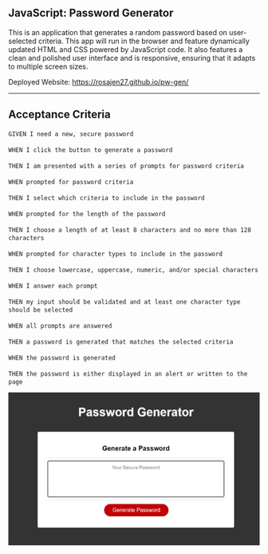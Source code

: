 ## JavaScript: Password Generator

This is an application that generates a random password based on user-selected criteria. This app will run in the browser and feature dynamically updated HTML and CSS powered by JavaScript code. It also features a clean and polished user interface and is responsive, ensuring that it adapts to multiple screen sizes.

Deployed Website: https://rosajen27.github.io/pw-gen/

-----
## Acceptance Criteria
```
GIVEN I need a new, secure password

WHEN I click the button to generate a password

THEN I am presented with a series of prompts for password criteria

WHEN prompted for password criteria

THEN I select which criteria to include in the password

WHEN prompted for the length of the password

THEN I choose a length of at least 8 characters and no more than 128 characters

WHEN prompted for character types to include in the password

THEN I choose lowercase, uppercase, numeric, and/or special characters

WHEN I answer each prompt

THEN my input should be validated and at least one character type should be selected

WHEN all prompts are answered

THEN a password is generated that matches the selected criteria

WHEN the password is generated

THEN the password is either displayed in an alert or written to the page
```
![pw-gen](./Assets/Capture.JPG)
